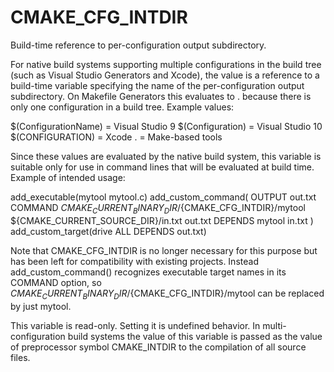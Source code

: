   

# CMAKE_CFG_INTDIR  
Build-time reference to per-configuration output subdirectory.  

For native build systems supporting multiple configurations in the
build tree (such as Visual Studio Generators and Xcode),
the value is a reference to a build-time variable specifying the name
of the per-configuration output subdirectory.  On Makefile Generators
this evaluates to . because there is only one configuration in a build tree.
Example values:  

$(ConfigurationName) = Visual Studio 9
$(Configuration)     = Visual Studio 10
$(CONFIGURATION)     = Xcode
.                    = Make-based tools

  

Since these values are evaluated by the native build system, this
variable is suitable only for use in command lines that will be
evaluated at build time.  Example of intended usage:  

add_executable(mytool mytool.c)
add_custom_command(
  OUTPUT out.txt
  COMMAND ${CMAKE_CURRENT_BINARY_DIR}/${CMAKE_CFG_INTDIR}/mytool
          ${CMAKE_CURRENT_SOURCE_DIR}/in.txt out.txt
  DEPENDS mytool in.txt
  )
add_custom_target(drive ALL DEPENDS out.txt)

  

Note that CMAKE_CFG_INTDIR is no longer necessary for this purpose but
has been left for compatibility with existing projects.  Instead
add_custom_command() recognizes executable target names in its
COMMAND option, so
${CMAKE_CURRENT_BINARY_DIR}/${CMAKE_CFG_INTDIR}/mytool can be replaced
by just mytool.  

This variable is read-only.  Setting it is undefined behavior.  In
multi-configuration build systems the value of this variable is passed
as the value of preprocessor symbol CMAKE_INTDIR to the compilation
of all source files.  

